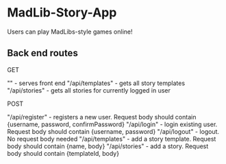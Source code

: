 # MadLib-Story-App
Users can play MadLibs-style games online!

## Back end routes
GET

"" - serves front end
"/api/templates" - gets all story templates
"/api/stories" - gets all stories for currently logged in user

POST

"/api/register" - registers a new user.  Request body should contain {username, password, confirmPassword}
"/api/login" - login existing user.  Request body should contain {username, password}
"/api/logout" - logout.  No request body needed
"/api/templates" - add a story template.  Request body should contain {name, body}
"/api/stories" - add a story.  Request body should contain {templateId, body}
